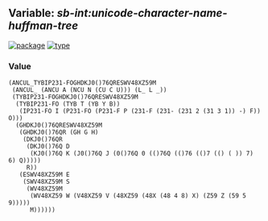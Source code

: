## Variable: ***sb-int:**unicode-character-name-huffman-tree*****
[![package](https://img.shields.io/badge/Package-SB--INT-5f9ea0.svg?style=social&colorA=999999)](../) [![type](https://img.shields.io/badge/Type-Variable-5f9ea0.svg?style=social&colorA=999999)](../#variable) 
### Value
```
(ANCUL_TYBIP231-FOGHDKJ0()76QRESWV48XZ59M
 (ANCUL_ (ANCU A (NCU N (CU C U))) (L_ L _))
 (TYBIP231-FOGHDKJ0()76QRESWV48XZ59M
  (TYBIP231-FO (TYB T (YB Y B))
   (IP231-FO I (P231-FO (P231-F P (231-F (231- (231 2 (31 3 1)) -) F)) O)))
  (GHDKJ0()76QRESWV48XZ59M
   (GHDKJ0()76QR (GH G H)
    (DKJ0()76QR
     (DKJ0()76Q D
      (KJ0()76Q K (J0()76Q J (0()76Q 0 (()76Q (()76 (()7 (() ( )) 7) 6) Q)))))
     R))
   (ESWV48XZ59M E
    (SWV48XZ59M S
     (WV48XZ59M
      (WV48XZ59 W (V48XZ59 V (48XZ59 (48X (48 4 8) X) (Z59 Z (59 5 9)))))
      M))))))
```
